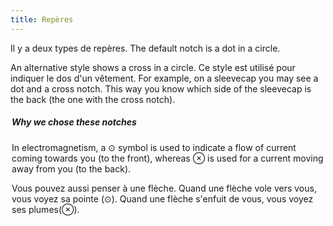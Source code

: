 ```yaml
---
title: Repères
---
```


Il y a deux types de repères. The default notch is a dot in a circle.

An alternative style shows a cross in a circle. Ce style est utilisé pour indiquer le dos d'un vêtement. For example, on a sleevecap you may see a dot and a cross notch. This way you know which side of the sleevecap is the back (the one with the cross notch).

<Legend part="notches" caption="The default notch style (shown left) and alternative style for notches on the back" >

<Tip>

##### Why we chose these notches

In electromagnetism, a ⊙ symbol is used to indicate a flow of current coming towards you (to the front),
whereas ⊗ is used for a current moving away from you (to the back).

Vous pouvez aussi penser à une flèche. Quand une flèche vole vers vous, vous voyez sa pointe (⊙).
Quand une flèche s'enfuit de vous, vous voyez ses plumes(⊗).

</Tip>
